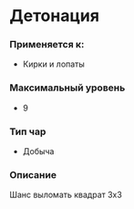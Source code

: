 # Детонация

### Применяется к:

* Кирки и лопаты

### Максимальный уровень&#x20;

* 9

### Тип чар

* Добыча

### Описание

Шанс выломать квадрат 3x3
